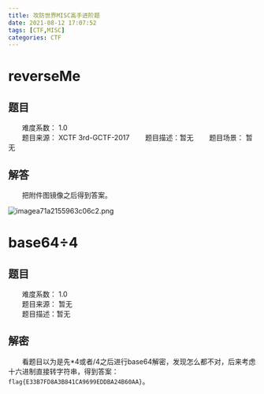 ```yaml
---
title: 攻防世界MISC高手进阶题
date: 2021-08-12 17:07:52
tags: [CTF,MISC]
categories: CTF
---
```

# reverseMe
## 题目
&emsp;&emsp;难度系数： 1.0  
&emsp;&emsp;题目来源： XCTF 3rd-GCTF-2017
&emsp;&emsp;题目描述：暂无
&emsp;&emsp;题目场景： 暂无
## 解答
&emsp;&emsp;把附件图镜像之后得到答案。

![imagea71a2155963c06c2.png](https://pic.lufer.cc/images/2021/08/12/imagea71a2155963c06c2.png)

# base64÷4
## 题目
&emsp;&emsp;难度系数： 1.0  
&emsp;&emsp;题目来源： 暂无  
&emsp;&emsp;题目描述：暂无  
## 解密
&emsp;&emsp;看题目以为是先*4或者/4之后进行base64解密，发现怎么都不对，后来考虑十六进制直接转字符串，得到答案：`flag{E33B7FD8A3B841CA9699EDDBA24B60AA}`。